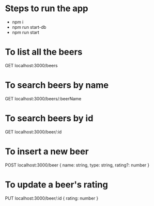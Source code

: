 # Steps to run the app

-   npm i
-   npm run start-db
-   npm run start

# To list all the beers

GET localhost:3000/beers

# To search beers by name

GET localhost:3000/beers/:beerName

# To search beers by id

GET localhost:3000/beer/:id

# To insert a new beer

POST localhost:3000/beer
{
name: string,
type: string,
rating?: number
}

# To update a beer's rating

PUT localhost:3000/beer/:id
{
rating: number
}
